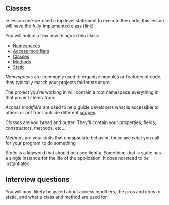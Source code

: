 ## Classes
In lesson one we used a top level statement to execute the code, this lesson will have the fully implemented class [(link)](https://learn.microsoft.com/en-us/dotnet/csharp/fundamentals/program-structure/main-command-line).

You will notice a few new things in this class:
* [Namespaces](https://learn.microsoft.com/en-us/dotnet/csharp/fundamentals/types/namespaces)
* [Access modifiers](https://learn.microsoft.com/en-us/dotnet/csharp/language-reference/keywords/access-modifiers)
* [Classes](https://learn.microsoft.com/en-us/dotnet/csharp/fundamentals/types/classes)
* [Methods](https://learn.microsoft.com/en-us/dotnet/csharp/programming-guide/classes-and-structs/methods)
* [Static](https://learn.microsoft.com/en-us/dotnet/csharp/language-reference/keywords/static)

*Namespaces* are commonly used to organize modules or features of code, they typically match your projects folder structure. 

The project you're working in will contain a root namespace everything in that project stems from.  

*Access modifiers* are used to help guide developers what is accessible to others or not from outside different [scopes](https://learn.microsoft.com/en-us/dotnet/csharp/programming-guide/classes-and-structs/access-modifiers#summary-table).

*Classes* are you bread and butter. They'll contain your properties, fields, constructors, methods, etc...  

*Methods* are your units that encapsulate behavior, these are what you call for your program to do something  

*Static* is a keyword that should be used lightly. Something that is static has a single instance for the life of the application. It does not need to be instantiated.  


## Interview questions
You will most likely be asked about access modifiers, the pros and cons to static, and what a class and method are used for.
